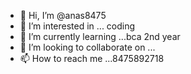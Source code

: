 - 👋 Hi, I’m @anas8475
- 👀 I’m interested in ... coding
- 🌱 I’m currently learning ...bca 2nd year
- 💞️ I’m looking to collaborate on ...
- 📫 How to reach me ...8475892718


<!---
anas8475/anas8475 is a ✨ special ✨ repository because its `README.md` (this file) appears on your GitHub profile.
You can click the Preview link to take a look at your change
--->
